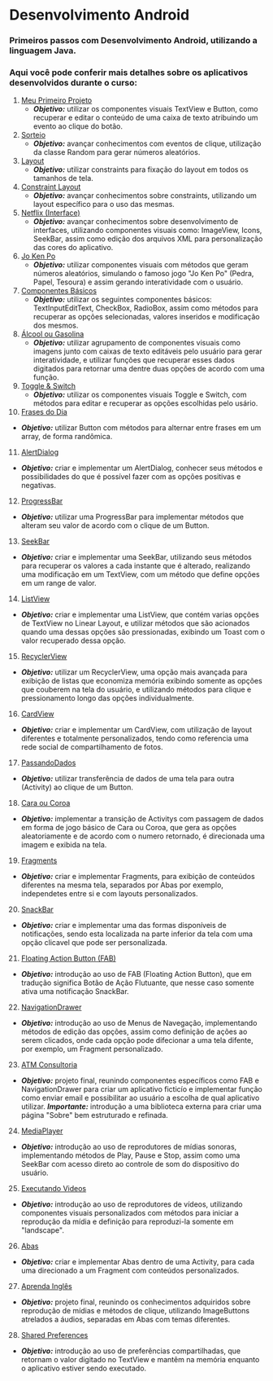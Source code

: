 # Desenvolvimento Android
### Primeiros passos com Desenvolvimento Android, utilizando a linguagem Java.
### Aqui você pode conferir mais detalhes sobre os aplicativos desenvolvidos durante o curso:
1) [Meu Primeiro Projeto](/01.%20Meu%20Primeiro%20Projeto)
   * ***Objetivo:*** utilizar os componentes visuais TextView e Button, como recuperar e editar o conteúdo de uma caixa de texto atribuindo um evento ao clique do botão.
2) [Sorteio](/02.%20Sorteio)
   * ***Objetivo:*** avançar conhecimentos com eventos de clique, utilização da classe Random para gerar números aleatórios.
3) [Layout](/03.%20Layout)
   * ***Objetivo:*** utilizar constraints para fixação do layout em todos os tamanhos de tela.
4) [Constraint Layout](/04.%20Constraint%20Layout)
   * ***Objetivo:*** avançar conhecimentos sobre constraints, utilizando um layout específico para o uso das mesmas.
5) [Netflix (Interface)](/05.%20Netflix%20(Interface))
   * ***Objetivo:*** avançar conhecimentos sobre desenvolvimento de interfaces, utilizando componentes visuais como: ImageView, Icons, SeekBar, assim como edição dos arquivos XML para personalização das cores do aplicativo.
6) [Jo Ken Po](/06.%20Jo%20Ken%20Po)
   * ***Objetivo:*** utilizar componentes visuais com métodos que geram números aleatórios, simulando o famoso jogo "Jo Ken Po" (Pedra, Papel, Tesoura) e assim gerando interatividade com o usuário.
7) [Componentes Básicos](/07.%20Componentes%20Basicos)
   * ***Objetivo:*** utilizar os seguintes componentes básicos: TextInputEditText, CheckBox, RadioBox, assim como métodos para recuperar as opções selecionadas, valores inseridos e modificação dos mesmos.
8) [Álcool ou Gasolina](/08.%20Álcool%20ou%20Gasolina)
   * ***Objetivo:*** utilizar agrupamento de componentes visuais como imagens junto com caixas de texto editáveis pelo usuário para gerar interatividade, e utilizar funções que recuperar esses dados digitados para retornar uma dentre duas opções de acordo com uma função.
9) [Toggle & Switch](/09.%20Toggle%20%26%20Switch)
   * ***Objetivo:*** utilizar os componentes visuais Toggle e Switch, com métodos para editar e recuperar as opções escolhidas pelo usário.
10) [Frases do Dia](/10.%20Frases%20do%20Dia)
   * ***Objetivo:*** utilizar Button com métodos para alternar entre frases em um array, de forma randômica. 
11) [AlertDialog](/11.%20AlertDialog)
   * ***Objetivo:*** criar e implementar um AlertDialog, conhecer seus métodos e possibilidades do que é possível fazer com as opções positivas e negativas.
12) [ProgressBar](/12.%20ProgressBar)
   * ***Objetivo:*** utilizar uma ProgressBar para implementar métodos que alteram seu valor de acordo com o clique de um Button.
13) [SeekBar](/13.%20SeekBar)
   * ***Objetivo:*** criar e implementar uma SeekBar, utilizando seus métodos para recuperar os valores a cada instante que é alterado, realizando uma modificação em um TextView, com um método que define opções em um range de valor.
14) [ListView](/14.%20ListView)
   * ***Objetivo:*** criar e implementar uma ListView, que contém varias opções de TextView no Linear Layout, e utilizar métodos que são acionados quando uma dessas opções são pressionadas, exibindo um Toast com o valor recuperado dessa opção.
15) [RecyclerView](/15.%20RecyclerView)
   * ***Objetivo:*** utilizar um RecyclerView, uma opção mais avançada para exibição de listas que economiza memória exibindo somente as opções que couberem na tela do usuário, e utilizando métodos para clique e pressionamento longo das opções individualmente.
16) [CardView](/16.%20CardView)
   * ***Objetivo:*** criar e implementar um CardView, com utilização de layout diferentes e totalmente personalizados, tendo como referencia uma rede social de compartilhamento de fotos.
17) [PassandoDados](/17.%20PassandoDados)
   * ***Objetivo:*** utilizar transferência de dados de uma tela para outra (Activity) ao clique de um Button.
18) [Cara ou Coroa](/18.%20Cara%20ou%20Coroa)
   * ***Objetivo:*** implementar a transição de Activitys com passagem de dados em forma de jogo básico de Cara ou Coroa, que gera as opções aleatoriamente e de acordo com o numero retornado, é direcionada uma imagem e exibida na tela.
19) [Fragments](/19.%20Fragments)
   * ***Objetivo:*** criar e implementar Fragments, para exibição de conteúdos diferentes na mesma tela, separados por Abas por exemplo, independetes entre si e com layouts personalizados.
20) [SnackBar](/20.%20SnackBar)
   * ***Objetivo:*** criar e implementar uma das formas disponíveis de notificações, sendo esta localizada na parte inferior da tela com uma opção clicavel que pode ser personalizada.
21) [Floating Action Button (FAB)](/21.%20Floating%20Action%20Button%20(FAB))
   * ***Objetivo:*** introdução ao uso de FAB (Floating Action Button), que em tradução significa Botão de Ação Flutuante, que nesse caso somente ativa uma notificação SnackBar.
22) [NavigationDrawer](/22.%20NavigationDrawer)
   * ***Objetivo:*** introdução ao uso de Menus de Navegação, implementando métodos de edição das opções, assim como definição de ações ao serem clicados, onde cada opção pode difecionar a uma tela difente, por exemplo, um Fragment personalizado. 
23) [ATM Consultoria](/23.%20ATM%20Consultoria)
   * ***Objetivo:*** projeto final, reunindo componentes específicos como FAB e NavigationDrawer para criar um aplicativo ficticío e implementar função como enviar email e possibilitar ao usuário a escolha de qual aplicativo utilizar. ***Importante:*** introdução a uma biblioteca externa para criar uma página "Sobre" bem estruturado e refinada.
24) [MediaPlayer](/24.%20MediaPlayer)
   * ***Objetivo:*** introdução ao uso de reprodutores de mídias sonoras, implementando métodos de Play, Pause e Stop, assim como uma SeekBar com acesso direto ao controle de som do dispositivo do usuário.
25) [Executando Videos](/25.%20Executando%20Videos)
   * ***Objetivo:*** introdução ao uso de reprodutores de vídeos, utilizando componentes visuais personalizados com métodos para iniciar a reprodução da mídia e definição para reproduzi-la somente em "landscape".
26) [Abas](/26.%20Abas)
   * ***Objetivo:*** criar e implementar Abas dentro de uma Activity, para cada uma direcionado a um Fragment com conteúdos personalizados. 
27) [Aprenda Inglês](/27.%20Aprenda%20Inglês)
   * ***Objetivo:*** projeto final, reunindo os conhecimentos adquiridos sobre reprodução de mídias e métodos de clique, utilizando ImageButtons atrelados a áudios, separadas em Abas com temas diferentes.
28) [Shared Preferences](/28.%20Shared%20Preferences)
   * ***Objetivo:*** introdução ao uso de preferências compartilhadas, que retornam o valor digitado no TextView e mantêm na memória enquanto o aplicativo estiver sendo executado.
